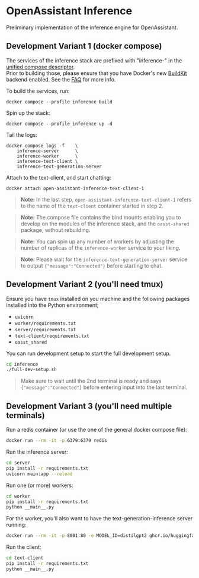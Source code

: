 # OpenAssistant Inference

Preliminary implementation of the inference engine for OpenAssistant.

## Development Variant 1 (docker compose)

The services of the inference stack are prefixed with "inference-" in the
[unified compose descriptor](../docker-compose.yaml). <br/> Prior to building
those, please ensure that you have Docker's new
[BuildKit](https://docs.docker.com/build/buildkit/) backend enabled. See the
[FAQ](https://projects.laion.ai/Open-Assistant/docs/faq#enable-dockers-buildkit-backend)
for more info.

To build the services, run:

```shell
docker compose --profile inference build
```

Spin up the stack:

```shell
docker compose --profile inference up -d
```

Tail the logs:

```shell
docker compose logs -f    \
    inference-server      \
    inference-worker      \
    inference-text-client \
    inference-text-generation-server
```

Attach to the text-client, and start chatting:

```shell
docker attach open-assistant-inference-text-client-1
```

> **Note:** In the last step, `open-assistant-inference-text-client-1` refers to
> the name of the `text-client` container started in step 2.

> **Note:** The compose file contains the bind mounts enabling you to develop on
> the modules of the inference stack, and the `oasst-shared` package, without
> rebuilding.

> **Note:** You can spin up any number of workers by adjusting the number of
> replicas of the `inference-worker` service to your liking.

> **Note:** Please wait for the `inference-text-generation-server` service to
> output `{"message":"Connected"}` before starting to chat.

## Development Variant 2 (you'll need tmux)

Ensure you have `tmux` installed on you machine and the following packages
installed into the Python environment;

- `uvicorn`
- `worker/requirements.txt`
- `server/requirements.txt`
- `text-client/requirements.txt`
- `oasst_shared`

You can run development setup to start the full development setup.

```bash
cd inference
./full-dev-setup.sh
```

> Make sure to wait until the 2nd terminal is ready and says
> `{"message":"Connected"}` before entering input into the last terminal.

## Development Variant 3 (you'll need multiple terminals)

Run a redis container (or use the one of the general docker compose file):

```bash
docker run --rm -it -p 6379:6379 redis
```

Run the inference server:

```bash
cd server
pip install -r requirements.txt
uvicorn main:app --reload
```

Run one (or more) workers:

```bash
cd worker
pip install -r requirements.txt
python __main__.py
```

For the worker, you'll also want to have the text-generation-inference server
running:

```bash
docker run --rm -it -p 8001:80 -e MODEL_ID=distilgpt2 ghcr.io/huggingface/text-generation-inference
```

Run the client:

```bash
cd text-client
pip install -r requirements.txt
python __main__.py
```
